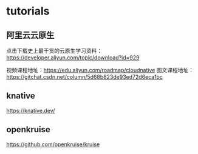 # tutorials

## 阿里云云原生

点击下载史上最干货的云原生学习资料：https://developer.aliyun.com/topic/download?id=929

视频课程地址：https://edu.aliyun.com/roadmap/cloudnative
图文课程地址：https://gitchat.csdn.net/column/5d68b823de93ed72d6eca1bc

## knative

https://knative.dev/

## openkruise

https://github.com/openkruise/kruise
